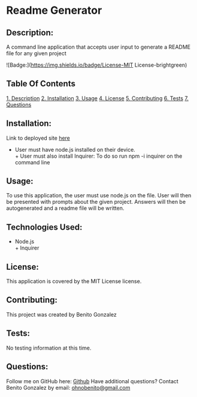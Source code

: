 # **Readme Generator**

## **Description:** 
A command line application that accepts user input to generate a README file for any given project

![Badge:](https://img.shields.io/badge/License-MIT License-brightgreen)

## **Table Of Contents**
[1. Description](#Description:)
[2. Installation](#Installation:)
[3. Usage](#Usage:)
[4. License](#License:)
[5. Contributing](#Contributing:)
[6. Tests](#Tests:)
[7. Questions](#Questions:)
  
## **Installation:** 
Link to deployed site [here](ohnobenito.github.io/readmegen)

+ User must have node.js installed on their device. <br> + User must also install Inquirer: To do so run npm -i inquirer on the command line

## **Usage:** 
To use this application, the user must use node.js on the file. User will then be presented with prompts about the given project. Answers will then be autogenerated and a readme file will be written.

## **Technologies Used:**
+ Node.js <br> + Inquirer

## **License:**
This application is covered by the MIT License license.

## **Contributing:**
This project was created by Benito Gonzalez

## **Tests:**
No testing information at this time.

## **Questions:**
Follow me on GitHub here: [Github](https://www.github.com/ohnobenito)
Have additional questions? Contact Benito Gonzalez by email: ohnobenito@gmail.com

